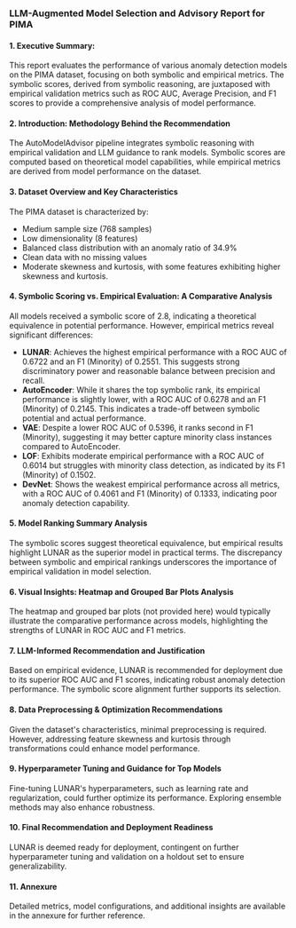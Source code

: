 ### LLM-Augmented Model Selection and Advisory Report for PIMA

#### 1. Executive Summary:
This report evaluates the performance of various anomaly detection models on the PIMA dataset, focusing on both symbolic and empirical metrics. The symbolic scores, derived from symbolic reasoning, are juxtaposed with empirical validation metrics such as ROC AUC, Average Precision, and F1 scores to provide a comprehensive analysis of model performance.

#### 2. Introduction: Methodology Behind the Recommendation
The AutoModelAdvisor pipeline integrates symbolic reasoning with empirical validation and LLM guidance to rank models. Symbolic scores are computed based on theoretical model capabilities, while empirical metrics are derived from model performance on the dataset.

#### 3. Dataset Overview and Key Characteristics
The PIMA dataset is characterized by:
- Medium sample size (768 samples)
- Low dimensionality (8 features)
- Balanced class distribution with an anomaly ratio of 34.9%
- Clean data with no missing values
- Moderate skewness and kurtosis, with some features exhibiting higher skewness and kurtosis.

#### 4. Symbolic Scoring vs. Empirical Evaluation: A Comparative Analysis
All models received a symbolic score of 2.8, indicating a theoretical equivalence in potential performance. However, empirical metrics reveal significant differences:

- **LUNAR**: Achieves the highest empirical performance with a ROC AUC of 0.6722 and an F1 (Minority) of 0.2551. This suggests strong discriminatory power and reasonable balance between precision and recall.
- **AutoEncoder**: While it shares the top symbolic rank, its empirical performance is slightly lower, with a ROC AUC of 0.6278 and an F1 (Minority) of 0.2145. This indicates a trade-off between symbolic potential and actual performance.
- **VAE**: Despite a lower ROC AUC of 0.5396, it ranks second in F1 (Minority), suggesting it may better capture minority class instances compared to AutoEncoder.
- **LOF**: Exhibits moderate empirical performance with a ROC AUC of 0.6014 but struggles with minority class detection, as indicated by its F1 (Minority) of 0.1502.
- **DevNet**: Shows the weakest empirical performance across all metrics, with a ROC AUC of 0.4061 and F1 (Minority) of 0.1333, indicating poor anomaly detection capability.

#### 5. Model Ranking Summary Analysis
The symbolic scores suggest theoretical equivalence, but empirical results highlight LUNAR as the superior model in practical terms. The discrepancy between symbolic and empirical rankings underscores the importance of empirical validation in model selection.

#### 6. Visual Insights: Heatmap and Grouped Bar Plots Analysis
The heatmap and grouped bar plots (not provided here) would typically illustrate the comparative performance across models, highlighting the strengths of LUNAR in ROC AUC and F1 metrics.

#### 7. LLM-Informed Recommendation and Justification
Based on empirical evidence, LUNAR is recommended for deployment due to its superior ROC AUC and F1 scores, indicating robust anomaly detection performance. The symbolic score alignment further supports its selection.

#### 8. Data Preprocessing & Optimization Recommendations
Given the dataset's characteristics, minimal preprocessing is required. However, addressing feature skewness and kurtosis through transformations could enhance model performance.

#### 9. Hyperparameter Tuning and Guidance for Top Models
Fine-tuning LUNAR's hyperparameters, such as learning rate and regularization, could further optimize its performance. Exploring ensemble methods may also enhance robustness.

#### 10. Final Recommendation and Deployment Readiness
LUNAR is deemed ready for deployment, contingent on further hyperparameter tuning and validation on a holdout set to ensure generalizability.

#### 11. Annexure
Detailed metrics, model configurations, and additional insights are available in the annexure for further reference.